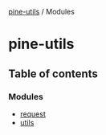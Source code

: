 [pine-utils](README.md) / Modules

# pine-utils

## Table of contents

### Modules

- [request](modules/request.md)
- [utils](modules/utils.md)
